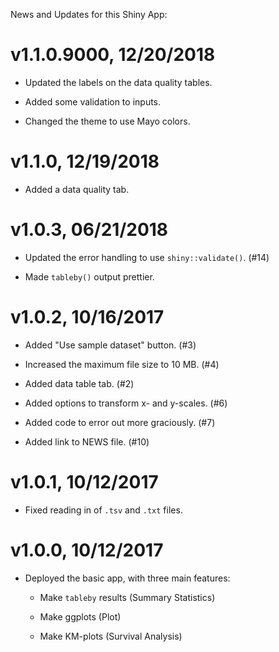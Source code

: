 News and Updates for this Shiny App:

# v1.1.0.9000, 12/20/2018

- Updated the labels on the data quality tables.

- Added some validation to inputs.

- Changed the theme to use Mayo colors.

# v1.1.0, 12/19/2018

- Added a data quality tab.

# v1.0.3, 06/21/2018

- Updated the error handling to use `shiny::validate()`. (#14)

- Made `tableby()` output prettier.

# v1.0.2, 10/16/2017

- Added "Use sample dataset" button. (#3)

- Increased the maximum file size to 10 MB. (#4)

- Added data table tab. (#2)

- Added options to transform x- and y-scales. (#6)

- Added code to error out more graciously. (#7)

- Added link to NEWS file. (#10)

# v1.0.1, 10/12/2017

- Fixed reading in of `.tsv` and `.txt` files.

# v1.0.0, 10/12/2017

- Deployed the basic app, with three main features:

  - Make `tableby` results (Summary Statistics)
  
  - Make ggplots (Plot)
  
  - Make KM-plots (Survival Analysis)
